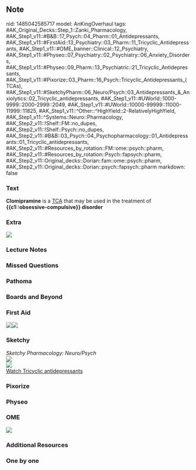 ## Note
nid: 1485042585717
model: AnKingOverhaul
tags: #AK_Original_Decks::Step_1::Zanki_Pharmacology, #AK_Step1_v11::#B&B::17_Psych::04_Pharm::01_Antidepressants, #AK_Step1_v11::#FirstAid::13_Psychiatry::03_Pharm::11_Tricyclic_Antidepressants, #AK_Step1_v11::#OME_banner::Clinical::12_Psychiatry, #AK_Step1_v11::#Physeo::07_Psychiatry::02_Psychiatry::06_Anxiety_Disorders, #AK_Step1_v11::#Physeo::09_Pharm::13_Psychiatric::21_Tricyclic_Antidepressants, #AK_Step1_v11::#Pixorize::03_Pharm::16_Psych::Tricyclic_Antidepressants_(TCAs), #AK_Step1_v11::#SketchyPharm::06_Neuro/Psych::03_Antidepressants_&_Anxiolytics::02_Tricyclic_antidepressants, #AK_Step1_v11::#UWorld::1000-9999::2000-2999::2049, #AK_Step1_v11::#UWorld::10000-99999::11000-11999::11825, #AK_Step1_v11::^Other::^HighYield::2-RelativelyHighYield, #AK_Step1_v11::^Systems::Neuro::Pharmacology, #AK_Step2_v11::!Shelf::FM::no_dupes, #AK_Step2_v11::!Shelf::Psych::no_dupes, #AK_Step2_v11::#B&B::03_Psych::04_Psychopharmacology::01_Antidepressants::01_Tricyclic_antidepressants, #AK_Step2_v11::#Resources_by_rotation::FM::ome::psych::pharm, #AK_Step2_v11::#Resources_by_rotation::Psych::fapsych::pharm, #AK_Step2_v11::Original_decks::Dorian::fam::ome::psych::pharm, #AK_Step2_v11::Original_decks::Dorian::psych::fapsych::pharm
markdown: false

### Text
<div>
  <b>Clomipramine</b> is a <u>TCA</u> that may be used in the
  treatment of <b>{{c1::obsessive-compulsive}} disorder</b>
</div>

### Extra
<img src="paste-467541549908459.jpg">

### Lecture Notes


### Missed Questions


### Pathoma


### Boards and Beyond


### First Aid
<img src="paste-1171594063904771.jpg"><img src=
"paste-179001351995395.jpg">

### Sketchy
<div>
  <i>Sketchy Pharmacology: Neuro/Psych</i>
</div><img src=
"paste-f8453f0e9ead412a6e24d411d9f510dd49d6c20b.png">
<div><img src=
"paste-76b56e06117b6e3d01a5f0e2b5a2575f48b2b795.png"></div><a href=
"https://dashboard.sketchy.com/study/medical/courses/medical-pharmacology/units/medical-pharmacology-neuro-psych/videos/medical-pharmacology-neuropsych-antidepressants-and-anxiolytics-tricyclic-antidepressants?utm_source=anki&utm_medium=partnership&utm_campaign=february_update&utm_content=medical">Watch
Tricyclic antidepressants</a>

### Pixorize


### Physeo


### OME
<div class="ome-widget">
  <a href=
  "https://onlinemeded.org/spa/psychiatry?ref=anki"><img src=
  "_OME_AnkiFlashcards_Topic_3.png"></a>
</div>

### Additional Resources


### One by one

